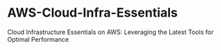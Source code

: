 # AWS-Cloud-Infra-Essentials
Cloud Infrastructure Essentials on AWS: Leveraging the Latest Tools for Optimal Performance 
